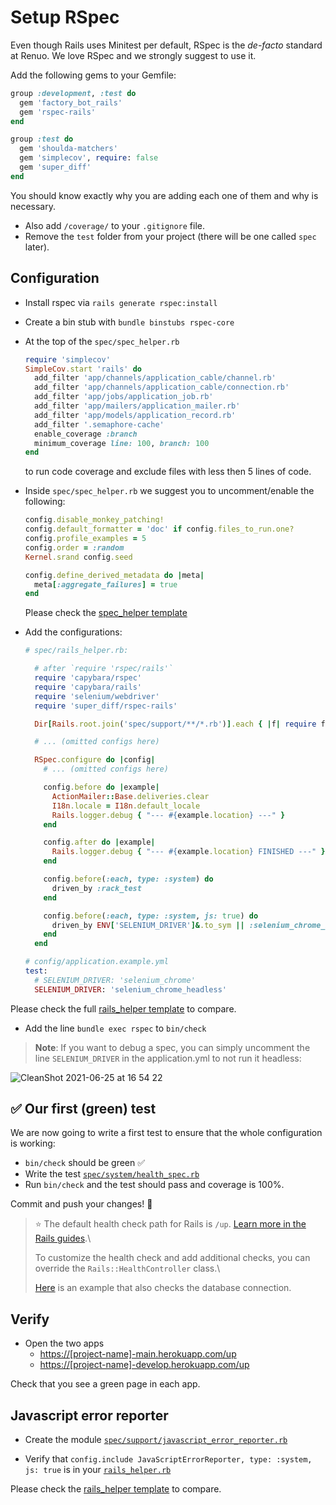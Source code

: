 # Setup RSpec

Even though Rails uses Minitest per default, RSpec is the *de-facto* standard at Renuo. We love RSpec and we strongly suggest to use it.

Add the following gems to your Gemfile:

```ruby
group :development, :test do
  gem 'factory_bot_rails'
  gem 'rspec-rails'
end

group :test do
  gem 'shoulda-matchers'
  gem 'simplecov', require: false
  gem 'super_diff'
end
```

You should know exactly why you are adding each one of them and why is necessary.

* Also add `/coverage/` to your `.gitignore` file.
* Remove the `test` folder from your project (there will be one called `spec` later).

## Configuration

* Install rspec via `rails generate rspec:install`
* Create a bin stub with `bundle binstubs rspec-core`
* At the top of the `spec/spec_helper.rb`

  ```ruby
  require 'simplecov'
  SimpleCov.start 'rails' do
    add_filter 'app/channels/application_cable/channel.rb'
    add_filter 'app/channels/application_cable/connection.rb'
    add_filter 'app/jobs/application_job.rb'
    add_filter 'app/mailers/application_mailer.rb'
    add_filter 'app/models/application_record.rb'
    add_filter '.semaphore-cache'
    enable_coverage :branch
    minimum_coverage line: 100, branch: 100
  end
  ```

  to run code coverage and exclude files with less then 5 lines of code.

* Inside `spec/spec_helper.rb` we suggest you to uncomment/enable the following:

  ```ruby
  config.disable_monkey_patching!
  config.default_formatter = 'doc' if config.files_to_run.one?
  config.profile_examples = 5
  config.order = :random
  Kernel.srand config.seed

  config.define_derived_metadata do |meta|
    meta[:aggregate_failures] = true
  end
  ```

  Please check the [spec_helper template](../templates/spec/spec_helper.rb)

* Add the configurations:
  ```rb
  # spec/rails_helper.rb:

    # after `require 'rspec/rails'`
    require 'capybara/rspec'
    require 'capybara/rails'
    require 'selenium/webdriver'
    require 'super_diff/rspec-rails'

    Dir[Rails.root.join('spec/support/**/*.rb')].each { |f| require f }

    # ... (omitted configs here)

    RSpec.configure do |config|
      # ... (omitted configs here)

      config.before do |example|
        ActionMailer::Base.deliveries.clear
        I18n.locale = I18n.default_locale
        Rails.logger.debug { "--- #{example.location} ---" }
      end

      config.after do |example|
        Rails.logger.debug { "--- #{example.location} FINISHED ---" }
      end

      config.before(:each, type: :system) do
        driven_by :rack_test
      end

      config.before(:each, type: :system, js: true) do
        driven_by ENV['SELENIUM_DRIVER']&.to_sym || :selenium_chrome_headless
      end
    end

  # config/application.example.yml
  test:
    # SELENIUM_DRIVER: 'selenium_chrome'
    SELENIUM_DRIVER: 'selenium_chrome_headless'
  ```

Please check the full [rails_helper template](../templates/spec/rails_helper.rb) to compare.

* Add the line `bundle exec rspec` to `bin/check`

> **Note**: If you want to debug a spec, you can simply uncomment the line `SELENIUM_DRIVER` in the application.yml to not run it headless:

![CleanShot 2021-06-25 at 16 54 22](https://user-images.githubusercontent.com/1319150/123443347-1bbcae80-d5d6-11eb-8ba5-0d2c9ae4a37c.gif)

## :white_check_mark: Our first (green) test

We are now going to write a first test to ensure that the whole configuration is working:

* `bin/check` should be green :white_check_mark:
* Write the test [`spec/system/health_spec.rb`](../templates/spec/system/health_spec.rb)
* Run `bin/check` and the test should pass and coverage is 100%.

Commit and push your changes! :tada:

> ⭐️ The default health check path for Rails is `/up`. [Learn more in the Rails guides](https://edgeapi.rubyonrails.org/classes/Rails/HealthController.html).\
> 
> To customize the health check and add additional checks, you can override the `Rails::HealthController` class.\
> 
> [Here](../templates/app/controllers/rails/health_controller.rb) is an example that also checks the database connection.

## Verify

* Open the two apps
  * <https://[project-name]-main.herokuapp.com/up>
  * <https://[project-name]-develop.herokuapp.com/up>

Check that you see a green page in each app.

## Javascript error reporter

* Create the module [`spec/support/javascript_error_reporter.rb`](../templates/spec/support/javascript_error_reporter.rb)

* Verify that `config.include JavaScriptErrorReporter, type: :system, js: true` is in your [`rails_helper.rb`](../templates/spec/rails_helper.rb)

Please check the [rails_helper template](../templates/spec/rails_helper.rb) to compare.
